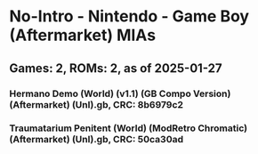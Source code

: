 # No-Intro - Nintendo - Game Boy (Aftermarket) MIAs
## Games: 2, ROMs: 2, as of 2025-01-27
### Hermano Demo (World) (v1.1) (GB Compo Version) (Aftermarket) (Unl).gb, CRC: 8b6979c2
### Traumatarium Penitent (World) (ModRetro Chromatic) (Aftermarket) (Unl).gb, CRC: 50ca30ad
